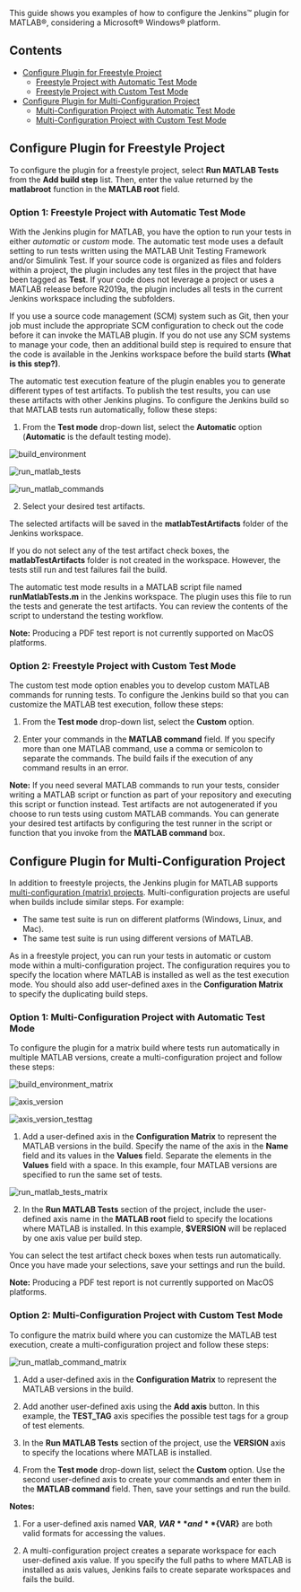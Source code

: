 This guide shows you examples of how to configure the Jenkins&trade; plugin for MATLAB&reg;, considering a Microsoft&reg; Windows&reg; platform.

## Contents

-  [Configure Plugin for Freestyle Project](#configure-plugin-for-freestyle-project)
	- [Freestyle Project with Automatic Test Mode](#option-1-freestyle-project-with-automatic-test-mode)
	- [Freestyle Project with Custom Test Mode](#option-2-freestyle-project-with-custom-test-mode)
-  [Configure Plugin for Multi-Configuration Project](#configure-plugin-for-multi-configuration-project)
	- [Multi-Configuration Project with Automatic Test Mode](#option-1-multi-configuration-project-with-automatic-test-mode)
	- [Multi-Configuration Project with Custom Test Mode](#option-2-multi-configuration-project-with-custom-test-mode)
	
## Configure Plugin for Freestyle Project
To configure the plugin for a freestyle project, select **Run MATLAB Tests** from the **Add build step** list. Then, enter the value returned by the **matlabroot** function in the **MATLAB root** field.
  
### Option 1: Freestyle Project with Automatic Test Mode
With the Jenkins plugin for MATLAB, you have the option to run your tests in either *automatic* or *custom* mode. The automatic test mode uses a default setting to run tests written using the MATLAB Unit Testing Framework and/or Simulink Test. If your source code is organized as files and folders within a project, the plugin includes any test files in the project that have been tagged as **Test**. If your code does not leverage a project or uses a MATLAB release before R2019a, the plugin includes all tests in the current Jenkins workspace including the subfolders. 

If you use a source code management (SCM) system such as Git, then your job must include the appropriate SCM configuration to check out the code before it can invoke the MATLAB plugin. If you do not use any SCM systems to manage your code, then an additional build step is required to ensure that the code is available in the Jenkins workspace before the build starts **(What is this step?)**.

The automatic test execution feature of the plugin enables you to generate different types of test artifacts. To publish the test results, you can use these artifacts with other Jenkins plugins. To configure the Jenkins build so that MATLAB tests run automatically, follow these steps:

1) From the **Test mode** drop-down list, select the **Automatic** option (**Automatic** is the default testing mode).
  
 
  
![build_environment](https://user-images.githubusercontent.com/48831250/76798534-23bc5a80-67a6-11ea-9a48-861cbbc7b0ba.png)
  
![run_matlab_tests](https://user-images.githubusercontent.com/48831250/76798712-785fd580-67a6-11ea-9949-52843e55e299.png)
  
![run_matlab_commands](https://user-images.githubusercontent.com/48831250/76801842-d2fc3000-67ac-11ea-9174-0a6485595714.png)

2) Select your desired test artifacts.

  The selected artifacts will be saved in the **matlabTestArtifacts** folder of the Jenkins workspace.
  
  If you do not select any of the test artifact check boxes, the **matlabTestArtifacts** folder is not created in the workspace. However, the tests still run and test failures fail the build. 

  The automatic test mode results in a MATLAB script file named **runMatlabTests.m** in the Jenkins workspace. The plugin uses this file to run the tests and generate the test artifacts. You can review the contents of the script to understand the testing workflow.

  **Note:** Producing a PDF test report is not currently supported on MacOS platforms.

### Option 2: Freestyle Project with Custom Test Mode
The custom test mode option enables you to develop custom MATLAB commands for running tests. To configure the Jenkins build so that you can customize the MATLAB test execution, follow these steps:

1) From the **Test mode** drop-down list, select the **Custom** option.

2) Enter your commands in the **MATLAB command** field. If you specify more than one MATLAB command, use a comma or semicolon to separate the commands. The build fails if the execution of any command results in an error.



  **Note:** If you need several MATLAB commands to run your tests, consider writing a MATLAB script or function as part of your repository and executing this script or function instead. Test artifacts are not autogenerated if you choose to run tests using custom MATLAB commands. You can generate your desired test artifacts by configuring the test runner in the script or function that you invoke from the **MATLAB command** box.


## Configure Plugin for Multi-Configuration Project
In addition to freestyle projects, the Jenkins plugin for MATLAB supports [multi-configuration (matrix) projects](https://wiki.jenkins.io/display/JENKINS/Building+a+matrix+project). Multi-configuration projects are useful when builds include similar steps. For example:
* The same test suite is run on different platforms (Windows, Linux, and Mac).
* The same test suite is run using different versions of MATLAB.

As in a freestyle project, you can run your tests in automatic or custom mode within a multi-configuration project. The configuration requires you to specify the location where MATLAB is installed as well as the test execution mode. You should also add user-defined axes in the **Configuration Matrix** to specify the duplicating build steps. 

### Option 1: Multi-Configuration Project with Automatic Test Mode

To configure the plugin for a matrix build where tests run automatically in multiple MATLAB versions, create a multi-configuration project and follow these steps:

![build_environment_matrix](https://user-images.githubusercontent.com/48831250/76800665-87488700-67aa-11ea-9dbd-3c3ab518afa7.png)

![axis_version](https://user-images.githubusercontent.com/48831250/76800706-9a5b5700-67aa-11ea-98f0-25f2b7f3658c.png)

![axis_version_testtag](https://user-images.githubusercontent.com/48831250/76800736-aa733680-67aa-11ea-86a7-a984d5795e11.png)


1) Add a user-defined axis in the **Configuration Matrix** to represent the MATLAB versions in the build. Specify the name of the axis in the **Name** field and its values in the **Values** field. Separate the elements in the **Values** field with a space. In this example, four MATLAB versions are specified to run the same set of tests.

![run_matlab_tests_matrix](https://user-images.githubusercontent.com/48831250/76800820-d2629a00-67aa-11ea-9fa7-c466e8c17f27.png)


2) In the **Run MATLAB Tests** section of the project, include the user-defined axis name in the **MATLAB root** field to specify the locations where MATLAB is installed. In this example, **$VERSION** will be replaced by one axis value per build step.



You can select the test artifact check boxes when tests run automatically. Once you have made your selections, save your settings and run the build.

**Note:** Producing a PDF test report is not currently supported on MacOS platforms.

### Option 2: Multi-Configuration Project with Custom Test Mode

To configure the matrix build where you can customize the MATLAB test execution, create a multi-configuration project and follow these steps:

![run_matlab_command_matrix](https://user-images.githubusercontent.com/48831250/76800855-e3131000-67aa-11ea-99c8-f18b811eea6f.png)


1) Add a user-defined axis in the **Configuration Matrix** to represent the MATLAB versions in the build. 



2) Add another user-defined axis using the **Add axis** button. In this example, the **TEST_TAG** axis specifies the possible test tags for a group of test elements.



3) In the **Run MATLAB Tests** section of the project, use the **VERSION** axis to specify the locations where MATLAB is installed.


4) From the **Test mode** drop-down list, select the **Custom** option. Use the second user-defined axis to create your commands and enter them in the **MATLAB command** field. Then, save your settings and run the build. 


**Notes:**
1) For a user-defined axis named **VAR**,  **$VAR** and **${VAR}** are both valid formats for accessing the values.

2) A multi-configuration project creates a separate workspace for each user-defined axis value. If you specify the full paths to where MATLAB is installed as axis values, Jenkins fails to create separate workspaces and fails the build.	

